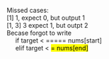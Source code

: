 Missed cases: \
[1] 1, expect 0, but output 1 \
[1, 3] 3 expect 1, but outpt 2 \
Becase forgot to write \
&nbsp;&nbsp;&nbsp;&nbsp; if target < ===== nums[start] \
&nbsp;&nbsp;&nbsp;&nbsp; elif target < <mark>=<mark> nums[end]
